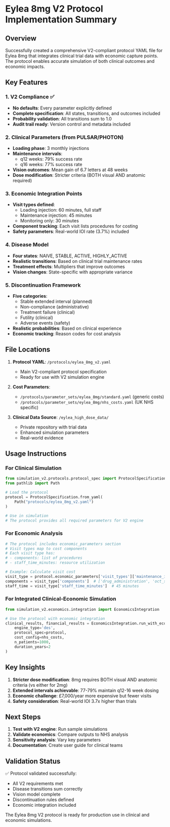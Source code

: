 # Eylea 8mg V2 Protocol Implementation Summary

## Overview

Successfully created a comprehensive V2-compliant protocol YAML file for Eylea 8mg that integrates clinical trial data with economic capture points. The protocol enables accurate simulation of both clinical outcomes and economic impacts.

## Key Features

### 1. V2 Compliance ✅
- **No defaults**: Every parameter explicitly defined
- **Complete specification**: All states, transitions, and outcomes included
- **Probability validation**: All transitions sum to 1.0
- **Audit trail ready**: Version control and metadata included

### 2. Clinical Parameters (from PULSAR/PHOTON)
- **Loading phase**: 3 monthly injections
- **Maintenance intervals**: 
  - q12 weeks: 79% success rate
  - q16 weeks: 77% success rate
- **Vision outcomes**: Mean gain of 6.7 letters at 48 weeks
- **Dose modification**: Stricter criteria (BOTH visual AND anatomic required)

### 3. Economic Integration Points
- **Visit types defined**:
  - Loading injection: 60 minutes, full staff
  - Maintenance injection: 45 minutes
  - Monitoring only: 30 minutes
- **Component tracking**: Each visit lists procedures for costing
- **Safety parameters**: Real-world IOI rate (3.7%) included

### 4. Disease Model
- **Four states**: NAIVE, STABLE, ACTIVE, HIGHLY_ACTIVE
- **Realistic transitions**: Based on clinical trial maintenance rates
- **Treatment effects**: Multipliers that improve outcomes
- **Vision changes**: State-specific with appropriate variance

### 5. Discontinuation Framework
- **Five categories**:
  - Stable extended interval (planned)
  - Non-compliance (administrative)
  - Treatment failure (clinical)
  - Futility (clinical)
  - Adverse events (safety)
- **Realistic probabilities**: Based on clinical experience
- **Economic tracking**: Reason codes for cost analysis

## File Locations

1. **Protocol YAML**: `/protocols/eylea_8mg_v2.yaml`
   - Main V2-compliant protocol specification
   - Ready for use with V2 simulation engine

2. **Cost Parameters**: 
   - `/protocols/parameter_sets/eylea_8mg/standard.yaml` (generic costs)
   - `/protocols/parameter_sets/eylea_8mg/nhs_costs.yaml` (UK NHS specific)

3. **Clinical Data Source**: `/eylea_high_dose_data/`
   - Private repository with trial data
   - Enhanced simulation parameters
   - Real-world evidence

## Usage Instructions

### For Clinical Simulation
```python
from simulation_v2.protocols.protocol_spec import ProtocolSpecification
from pathlib import Path

# Load the protocol
protocol = ProtocolSpecification.from_yaml(
    Path("protocols/eylea_8mg_v2.yaml")
)

# Use in simulation
# The protocol provides all required parameters for V2 engine
```

### For Economic Analysis
```python
# The protocol includes economic_parameters section
# Visit types map to cost components
# Each visit type has:
# - components: list of procedures
# - staff_time_minutes: resource utilization

# Example: Calculate visit cost
visit_type = protocol.economic_parameters['visit_types']['maintenance_injection']
components = visit_type['components']  # ['drug_administration', 'oct_scan', etc.]
staff_time = visit_type['staff_time_minutes']  # 45 minutes
```

### For Integrated Clinical-Economic Simulation
```python
from simulation_v2.economics.integration import EconomicsIntegration

# Use the protocol with economic integration
clinical_results, financial_results = EconomicsIntegration.run_with_economics(
    engine_type='des',
    protocol_spec=protocol,
    cost_config=nhs_costs,
    n_patients=1000,
    duration_years=2
)
```

## Key Insights

1. **Stricter dose modification**: 8mg requires BOTH visual AND anatomic criteria (vs either for 2mg)
2. **Extended intervals achievable**: 77-79% maintain q12-16 week dosing
3. **Economic challenge**: £7,000/year more expensive but fewer visits
4. **Safety consideration**: Real-world IOI 3.7x higher than trials

## Next Steps

1. **Test with V2 engine**: Run sample simulations
2. **Validate economics**: Compare outputs to NHS analysis
3. **Sensitivity analysis**: Vary key parameters
4. **Documentation**: Create user guide for clinical teams

## Validation Status

✅ Protocol validated successfully:
- All V2 requirements met
- Disease transitions sum correctly
- Vision model complete
- Discontinuation rules defined
- Economic integration included

The Eylea 8mg V2 protocol is ready for production use in clinical and economic simulations.